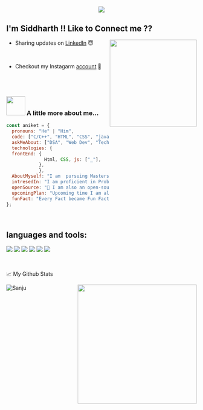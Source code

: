 <h1 align="center">
  <a href="https://git.io/typing-svg">
    <img src="https://readme-typing-svg.herokuapp.com/?lines=Hello,+There!+👋;This+is+Siddharth+😊;Nice+to+meet+you!+🚀;Have+a+great+day✨&center=true&size=30">
  </a>
</h1>

<h2>I'm Siddharth !! Like to Connect me ?? </h2>
<img align='right' src="https://media.giphy.com/media/RbDKaczqWovIugyJmW/giphy.gif" width="230">

- Sharing updates on <a href="www.linkedin.com/in/siddharth-darkunde-53887b321">LinkedIn</a> 😇
<br />

- Checkout my Instagarm <a href="https://www.instagram.com/siddharthd_99/"> account</a> 💝
<br />
<br />

### <img src="https://media.giphy.com/media/VgCDAzcKvsR6OM0uWg/giphy.gif" width="50"> A little more about me...

```javascript
const aniket = {
  pronouns: "He" | "Him",
  code: ["C/C++", "HTML", "CSS", "java", "JavaScript", "MySQL"],
  askMeAbout: ["DSA", "Web Dev", "Tech"],
  technologies: {
  frontEnd: {
              Html, CSS, js: ["_"],
            },
            },
  AboutMyself: "I am  pursuing Masters in Computer Application(MCA) from Savitribai Phule Pune University, Pune.",
  intresedIn: "I am proficient in Problem Solving and Frontend Web Development",
  openSource: "🚀 I am also an open-source enthusiast. I love how collaboration and knowledge sharing happened through open-source communities.",
  upcomingPlan: "Upcoming time I am also planing to start an open source community ⭐.",
  funFact: "Every Fact became Fun Fact when you read facts in funny mood 😄.",
};
```

<br />

## languages and tools:

<img src="https://img.shields.io/badge/C-A8B9CC?style=flat&logo=c&logoColor=black"> <img src = "https://img.shields.io/badge/-HTML5-E34F26?style=flat&logo=html5&logoColor=white"> <img src = "https://img.shields.io/badge/-CSS3-1572B6?style=flat&logo=css3&logoColor=white">  <img src="https://img.shields.io/badge/-JavaScript-eed718?style=flat&logo=javascript&logoColor=ffffff"> 
 <img src="https://img.shields.io/badge/Java-ED8B00?style=flat&logo=openjdk&logoColor=white">  <img src="https://img.shields.io/badge/-MySQL-F29111?style=flat&logo=mysql&logoColor=FFFFFF">




<br  />

📈 My Github Stats

<p align="left"> <img src="https://github-readme-stats.vercel.app/api?username=SiddharthDarkunde&show_icons=true&theme=gotham" alt="Sanju" />
<img width=315 align="right" src="https://github-readme-stats.vercel.app/api/top-langs/?username=SiddharthDarkunde&hide=c%23,powershell,Mathematica,Ruby,Objective-C,Objective-C%2b%2b,Cuda&title_color=61dafb&text_color=ffffff&icon_color=61dafb&bg_color=20232a&langs_count=8&layout=compact&border_color=61dafb&hide_border=true" />
  
<br  />
<br />
<br />
